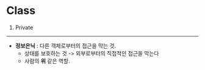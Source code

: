 # Class

1. Private

---

- **정보은닉** : 다른 객체로부터의 접근을 막는 것.<br>
  - 상태를 보호하는 것 -> 외부로부터의 직접적인 접근을 막는다<br>
  - 사람의 **위** 같은 역할.
